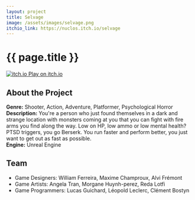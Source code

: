 ```yaml
---
layout: project
title: Selvage
image: /assets/images/selvage.png
itchio_link: https://nuclos.itch.io/selvage
---
```


<div class="project-container">
    <div class="project-header">
        <h1>{{ page.title }}</h1>
        <a href="{{ page.itchio_link }}" class="itchio-button" target="_blank">
            <img src="https://static.itch.io/images/badge-color.svg" alt="itch.io">
            Play on itch.io
        </a>
    </div>
    <div class="project-content">
        <div class="project-description">
            <h2>About the Project</h2>
            <p><strong>Genre:</strong> Shooter, Action, Adventure, Platformer, Psychological Horror<br>
            <strong>Description:</strong> You're a person who just found themselves in a dark and strange location with monsters coming at you that you can fight with fire arms you find along the way. Low on HP, low ammo or low mental health? PTSD triggers, you go Berserk. You run faster and perform better, you just want to get out as fast as possible.<br>
            <strong>Engine:</strong> Unreal Engine</p>
            <h2>Team</h2>
            <ul>
                <li>Game Designers: William Ferreira, Maxime Champroux, Alvi Frémont</li>
                <li>Game Artists: Angela Tran, Morgane Huynh-perez, Reda Lotfi</li>
                <li>Game Programmers: Lucas Guichard, Léopold Leclerc, Clément Bostyn</li>
            </ul>
        </div>
    </div>
</div> 